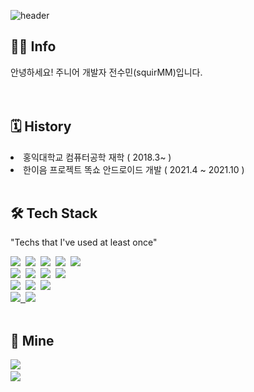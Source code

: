 ![header](https://capsule-render.vercel.app/api?type=slice&color=gradient&height=160&section=header&text=Hi!%20I'm%20Sumin!&fontAlign=50&fontAlignY=70&fontSize=90&fontColor=000000)

<h2 align="left"> 👩‍💻 Info </h2>
<p align="left"> 안녕하세요! 주니어 개발자 전수민(squirMM)입니다.<br><br><br> </p>


<h2 align="left">🗓 History </h2>
<ui>
  <li>
    홍익대학교 컴퓨터공학 재학 ( 2018.3~ )
  </li>
   <li>
    한이음 프로젝트 똑쇼 안드로이드 개발 ( 2021.4 ~ 2021.10 )
  </li>
  <br>
</ui>

<h2 align="left">🛠 Tech Stack </h2>

<p align="left"> "Techs that I've used at least once" </p>

<p align="left">
  <img src="https://img.shields.io/badge/Python-3766AB?style=flat-square&logo=Python&logoColor=white"/></a>&nbsp 
  <img src="https://img.shields.io/badge/JAVA-007396?style=flat-square&logo=JAVA&logoColor=white"/></a>&nbsp 
  <img src="https://img.shields.io/badge/C++-00599C?style=flat-square&logo=C%2B%2B&logoColor=white"/></a>&nbsp
  <img src="https://img.shields.io/badge/C-A8B9CC?style=flat-square&logo=C&logoColor=white"/></a>&nbsp
  <img src="https://img.shields.io/badge/JavaScript-F7DF1E?style=flat-square&logo=JavaScript&logoColor=black"/></a>&nbsp
  <br>
  <img src="https://img.shields.io/badge/SpringBoot-6DB33F?style=flat-square&logo=Spring&logoColor=white"/></a>&nbsp
  <img src="https://img.shields.io/badge/JPA-8A8A8A?style=flat-square&logo=JPA&logoColor=white"/></a>&nbsp 
  <img src="https://img.shields.io/badge/Mysql-E6B91E?style=flat-square&logo=MySql&logoColor=white"/></a>&nbsp 
  <img src="https://img.shields.io/badge/Amazon AWS-333664?style=flat-square&logo=amazon-aws&logoColor=white"/></a>&nbsp
  <br>
  <img src="https://img.shields.io/badge/Thymeleaf-005F0F?style=flat-square&logo=Thymeleaf&logoColor=white"/></a>&nbsp
  <img src="https://img.shields.io/badge/React-61DAFB?style=flat-square&logo=React&logoColor=black"/></a>&nbsp
  <img src="https://img.shields.io/badge/Android Studio-3DDC84?style=flat-square&logo=Android&logoColor=black"/></a>&nbsp
  <br>
  <a href="https://github.com/squirMM" target="_blank"><img src="https://img.shields.io/badge/GitHub-181717?style=GitHub&logo=GitHub&logoColor=white"/
  </a>&nbsp 
  <img src="https://img.shields.io/badge/Git-F05032?style=Git&logo=Git&logoColor=white"/></a>&nbsp 
  <br><br>
</p>

<h2 align="left">🐣 Mine </h2>

<p align="left">
  <a href="https://solved.ac/jsm6616"><img src="http://mazassumnida.wtf/api/v2/generate_badge?boj=jsm6616"/></a>&nbsp
  <br/>
  <a href="https://hits.seeyoufarm.com"><img src=https://hits.seeyoufarm.com/api/count/incr/badge.svg?url=https%3A%2F%2Fgithub.com%2FsquirMM&count_bg=%2391DB59&title_bg=%23555555&icon=&icon=github.svg&icon_color=%23CFD1CD&title=hits&edge_flat=true/></a>
  
</p>


